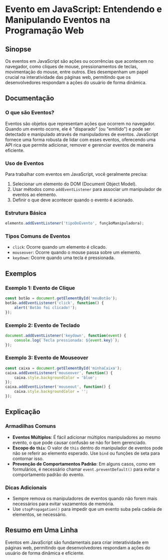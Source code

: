 <!--
Meta Description: # Evento em JavaScript: Entendendo e Manipulando Eventos na Programação Web ## Sinopse Os eventos em JavaScript são ações ou ocorrências que acontecem...
Meta Keywords: eventos, que, evento, javascript, para
-->

# Evento em JavaScript: Entendendo e Manipulando Eventos na Programação Web

## Sinopse
Os eventos em JavaScript são ações ou ocorrências que acontecem no navegador, como cliques de mouse, pressionamentos de teclas, movimentação do mouse, entre outros. Eles desempenham um papel crucial na interatividade das páginas web, permitindo que os desenvolvedores respondam a ações do usuário de forma dinâmica.

## Documentação
### O que são Eventos?
Eventos são objetos que representam ações que ocorrem no navegador. Quando um evento ocorre, ele é "disparado" (ou "emitido") e pode ser detectado e manipulado através de manipuladores de eventos. JavaScript fornece uma forma robusta de lidar com esses eventos, oferecendo uma API rica que permite adicionar, remover e gerenciar eventos de maneira eficiente.

### Uso de Eventos
Para trabalhar com eventos em JavaScript, você geralmente precisa:
1. Selecionar um elemento do DOM (Document Object Model).
2. Usar métodos como `addEventListener` para associar um manipulador de eventos ao elemento.
3. Definir o que deve acontecer quando o evento é acionado.

### Estrutura Básica
```javascript
elemento.addEventListener('tipoDoEvento', funçãoManipuladora);
```

### Tipos Comuns de Eventos
- `click`: Ocorre quando um elemento é clicado.
- `mouseover`: Ocorre quando o mouse passa sobre um elemento.
- `keydown`: Ocorre quando uma tecla é pressionada.

## Exemplos
### Exemplo 1: Evento de Clique
```javascript
const botão = document.getElementById('meuBotão');
botão.addEventListener('click', function() {
    alert('Botão foi clicado!');
});
```

### Exemplo 2: Evento de Teclado
```javascript
document.addEventListener('keydown', function(event) {
    console.log(`Tecla pressionada: ${event.key}`);
});
```

### Exemplo 3: Evento de Mouseover
```javascript
const caixa = document.getElementById('minhaCaixa');
caixa.addEventListener('mouseover', function() {
    caixa.style.backgroundColor = 'blue';
});
caixa.addEventListener('mouseout', function() {
    caixa.style.backgroundColor = '';
});
```

## Explicação
### Armadilhas Comuns
- **Eventos Múltiplos**: É fácil adicionar múltiplos manipuladores ao mesmo evento, o que pode causar confusão se não for bem gerenciado.
- **Escopo do `this`**: O valor de `this` dentro do manipulador de eventos pode não se referir ao elemento esperado. Use `bind` ou funções de seta para contornar isso.
- **Prevenção de Comportamentos Padrão**: Em alguns casos, como em formulários, é necessário chamar `event.preventDefault()` para evitar o comportamento padrão do evento.

### Dicas Adicionais
- Sempre remova os manipuladores de eventos quando não forem mais necessários para evitar vazamentos de memória.
- Use `stopPropagation()` para impedir que um evento suba pela cadeia de elementos, se necessário.

## Resumo em Uma Linha
Eventos em JavaScript são fundamentais para criar interatividade em páginas web, permitindo que desenvolvedores respondam a ações do usuário de forma dinâmica e eficiente.
